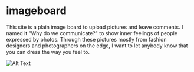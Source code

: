 # imageboard

This site is a plain image board to upload pictures and leave comments. I named it "Why do we communicate?" to show inner feelings of people expressed by photos. Through these pictures mostly from fashion designers and photographers on the edge, I want to let anybody know that you can dress the way you feel to.

![Alt Text](comments.gif)
